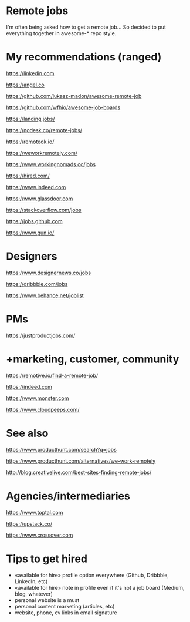 # Remote jobs
I'm often being asked how to get a remote job… So decided to put everything together in awesome-* repo style.

# My recommendations (ranged)
https://linkedin.com

https://angel.co 

https://github.com/lukasz-madon/awesome-remote-job

https://github.com/wfhio/awesome-job-boards 

https://landing.jobs/

https://nodesk.co/remote-jobs/ 

https://remoteok.io/

https://weworkremotely.com/

https://www.workingnomads.co/jobs

https://hired.com/

https://www.indeed.com

https://www.glassdoor.com

https://stackoverflow.com/jobs

https://jobs.github.com 

https://www.gun.io/ 

# Designers
https://www.designernews.co/jobs

https://dribbble.com/jobs

https://www.behance.net/joblist 

# PMs
https://justproductjobs.com/ 

# +marketing, customer, community
https://remotive.io/find-a-remote-job/

https://indeed.com

https://www.monster.com 

https://www.cloudpeeps.com/ 

# See also
https://www.producthunt.com/search?q=jobs 

https://www.producthunt.com/alternatives/we-work-remotely

http://blog.creativelive.com/best-sites-finding-remote-jobs/


# Agencies/intermediaries
https://www.toptal.com

https://upstack.co/

https://www.crossover.com

# Tips to get hired
- «available for hire» profile option everywhere (Github, Dribbble, LinkedIn, etc)
- «available for hire» note in profile even if it's not a job board (Medium, blog, whatever)
- personal website is a must
- personal content marketing (articles, etc)
- website, phone, cv links in email signature
